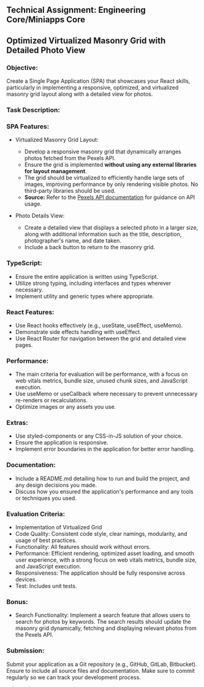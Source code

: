 ## Technical Assignment: Engineering Core/Miniapps Core
## Optimized Virtualized Masonry Grid with Detailed Photo View

### Objective:
Create a Single Page Application (SPA) that showcases your React skills, particularly in implementing a responsive, optimized, and virtualized masonry grid layout along with a detailed view for photos.

### Task Description:
### SPA Features:

- Virtualized Masonry Grid Layout:
  - Develop a responsive masonry grid that dynamically arranges photos fetched from the Pexels API.
  - Ensure the grid is implemented **without using any external libraries for layout management**.
  - The grid should be virtualized to efficiently handle large sets of images, improving performance by only rendering visible photos. No third-party libraries should be used.
  - **Source:** Refer to the [Pexels API documentation](https://www.pexels.com/api/documentation/) for guidance on API usage. 

- Photo Details View:
  - Create a detailed view that displays a selected photo in a larger size, along with additional information such as the title, description, photographer's name, and date taken.
  - Include a back button to return to the masonry grid.

### TypeScript:
- Ensure the entire application is written using TypeScript.
- Utilize strong typing, including interfaces and types wherever necessary.
- Implement utility and generic types where appropriate.
  
### React Features:
- Use React hooks effectively (e.g., useState, useEffect, useMemo).
- Demonstrate side effects handling with useEffect. 
- Use React Router for navigation between the grid and detailed view pages.

### Performance:
- The main criteria for evaluation will be performance, with a focus on web vitals metrics, bundle size, unused chunk sizes, and JavaScript execution.
- Use useMemo or useCallback where necessary to prevent unnecessary re-renders or
  recalculations.
- Optimize images or any assets you use.

### Extras:
- Use styled-components or any CSS-in-JS solution of your choice.
- Ensure the application is responsive. 
- Implement error boundaries in the application for better error handling.
  
### Documentation:
- Include a README.md detailing how to run and build the project, and any design decisions you made.
- Discuss how you ensured the application's performance and any tools or techniques you used.

### Evaluation Criteria:
- Implementation of Virtualized Grid
- Code Quality: Consistent code style, clear namings, modularity, and usage of best practices. 
- Functionality: All features should work without errors. 
- Performance: Efficient rendering, optimized asset loading, and smooth user experience, with a strong focus on web vitals metrics, bundle size, and JavaScript execution.
- Responsiveness: The application should be fully responsive across devices.
- Test: Includes unit tests.

### Bonus:
- Search Functionality: Implement a search feature that allows users to search for photos by keywords. The search results should update the masonry grid dynamically, fetching and displaying relevant photos from the Pexels API.

### Submission:
Submit your application as a Git repository (e.g., GitHub, GitLab, Bitbucket). Ensure to include all source files and documentation. Make sure to commit regularly so we can track your development process.
